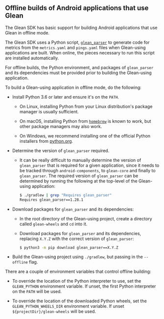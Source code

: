 ## Offline builds of Android applications that use Glean

The Glean SDK has basic support for building Android applications that use Glean in offline mode.

The Glean SDK uses a Python script, [`glean_parser`](https://github.com/mozilla/glean_parser/) to generate code for metrics from the `metrics.yaml` and `pings.yaml` files when Glean-using applications are built. When online, the pieces necessary to run this script are installed automatically.

For offline builds, the Python environment, and packages of `glean_parser` and its dependencies must be provided prior to building the Glean-using application.

To build a Glean-using application in offline mode, do the following:

- Install Python 3.6 or later and ensure it's on the `PATH`. 

  - On Linux, installing Python from your Linux distribution's package manager is usually sufficient. 
  
  - On macOS, installing Python from [`homebrew`](https://brew.sh/) is known to work, but other package managers may also work.
  
  - On Windows, we recommend installing one of the official Python installers from [python.org](https://python.org).
  
- Determine the version of `glean_parser` required.

  - It can be really difficult to manually determine the version of `glean_parser` that is required for a given application, since it needs to be tracked through `android-components`, to `glean-core` and finally to `glean_parser`. The required version of `glean_parser` can be determined by running the following at the top-level of the Glean-using application:
  
    ```sh
    $ ./gradlew | grep "Requires glean_parser"
    Requires glean_parser==1.28.1
    ```

- Download packages for `glean_parser` and its dependencies:

  - In the root directory of the Glean-using project, create a directory called `glean-wheels` and `cd` into it.

  - Download packages for `glean_parser` and its dependencies, replacing `X.Y.Z` with the correct version of `glean_parser`:

    ```sh
    $ python3 -m pip download glean_parser==X.Y.Z
    ```
  
- Build the Glean-using project using `./gradlew`, but passing in the `--offline` flag.

There are a couple of environment variables that control offline building:

- To override the location of the Python interpreter to use, set the `GLEAN_PYTHON` environment variable. If unset, the first Python interpreter on the `PATH` will be used.

- To override the location of the downloaded Python wheels, set the `GLEAN_PYTHON_WHEELS_DIR` environment variable.  If unset `${projectDir}/glean-wheels` will be used.
